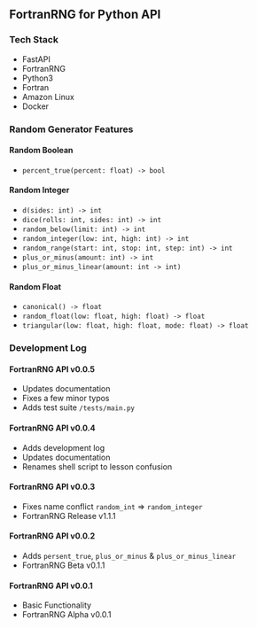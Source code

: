 ## FortranRNG for Python API

### Tech Stack
- FastAPI
- FortranRNG
- Python3
- Fortran
- Amazon Linux
- Docker

### Random Generator Features

#### Random Boolean
- `percent_true(percent: float) -> bool`

#### Random Integer
- `d(sides: int) -> int`
- `dice(rolls: int, sides: int) -> int`
- `random_below(limit: int) -> int`
- `random_integer(low: int, high: int) -> int`
- `random_range(start: int, stop: int, step: int) -> int`
- `plus_or_minus(amount: int) -> int`
- `plus_or_minus_linear(amount: int -> int)`

#### Random Float
- `canonical() -> float`
- `random_float(low: float, high: float) -> float`
- `triangular(low: float, high: float, mode: float) -> float`

### Development Log
#### FortranRNG API v0.0.5
- Updates documentation
- Fixes a few minor typos
- Adds test suite `/tests/main.py`

#### FortranRNG API v0.0.4
- Adds development log
- Updates documentation
- Renames shell script to lesson confusion

#### FortranRNG API v0.0.3
- Fixes name conflict `random_int` => `random_integer`
- FortranRNG Release v1.1.1

#### FortranRNG API v0.0.2
- Adds `persent_true`, `plus_or_minus` & `plus_or_minus_linear`
- FortranRNG Beta v0.1.1

#### FortranRNG API v0.0.1
- Basic Functionality
- FortranRNG Alpha v0.0.1
